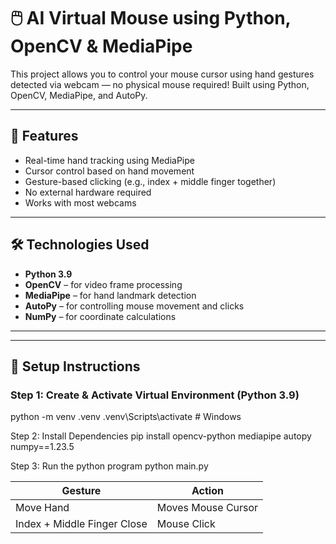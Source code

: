 # 🖱️ AI Virtual Mouse using Python, OpenCV & MediaPipe

This project allows you to control your mouse cursor using hand gestures detected via webcam — no physical mouse required! Built using Python, OpenCV, MediaPipe, and AutoPy.

---

## 🚀 Features

- Real-time hand tracking using MediaPipe
- Cursor control based on hand movement
- Gesture-based clicking (e.g., index + middle finger together)
- No external hardware required
- Works with most webcams

---

## 🛠️ Technologies Used

- **Python 3.9**
- **OpenCV** – for video frame processing
- **MediaPipe** – for hand landmark detection
- **AutoPy** – for controlling mouse movement and clicks
- **NumPy** – for coordinate calculations

---

---

## 🔧 Setup Instructions

### Step 1: Create & Activate Virtual Environment (Python 3.9)
  python -m venv .venv
  .venv\Scripts\activate  # Windows


Step 2: Install Dependencies
  pip install opencv-python mediapipe autopy numpy==1.23.5

Step 3: Run the python program
  python main.py


| Gesture                     | Action             |
| --------------------------- | ------------------ |
| Move Hand                   | Moves Mouse Cursor |
| Index + Middle Finger Close | Mouse Click        |


